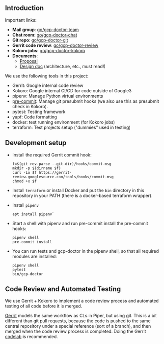 ## Introduction

Important links:

-   **Mail group**: [go/gcp-doctor-team](http://go/gcp-doctor-team)
-   **Chat room**:
    [go/gcp-doctor-chat](https://mail.google.com/mail/u/0/chat/#chat/space/AAAAN1xhYE0)
-   **Git repo**: [go/gcp-doctor-git](http://go/gcp-doctor-git)
-   **Gerrit code review**: [go/gcp-doctor-review](http://go/gcp-doctor-review)
-   **Kokoro jobs**: [go/gcp-doctor-kokoro](http://go/gcp-doctor-kokoro)
-   **Documents**:
    -   [Proposal](http://gcp-doctor-proposal)
    -   [Design doc](http://gcp-doctor-design) (architecture, etc., must read!)

We use the following tools in this project:

-   Gerrit: Google internal code review
-   Kokoro: Google internal CI/CD for code outside of Google3
-   pipenv: Manage Python virtual environments
-   [pre-commit](https://pre-commit.com): Manage git presubmit hooks (we also
    use this as presubmit check in Kokoro).
-   pytest: Testing framework
-   yapf: Code formatting
-   docker: test running environment (for Kokoro jobs)
-   terraform: Test projects setup ("dummies" used in testing)

## Development setup

-   Install the required Gerrit commit hook:

    ```
    f=$(git rev-parse --git-dir)/hooks/commit-msg
    mkdir -p $(dirname $f)
    curl -Lo $f https://gerrit-review.googlesource.com/tools/hooks/commit-msg
    chmod +x $f
    ```

-   Install `terraform` or install Docker and put the `bin` directory in this
    repository in your PATH (there is a docker-based terraform wrapper).

-   Install `pipenv`

    ```
    apt install pipenv`
    ```

-   Start a shell with pipenv and run pre-commit install the pre-commit hooks:

    ```
    pipenv shell
    pre-commit install
    ```

-   You can run tests and gcp-doctor in the pipenv shell, so that all required
    modules are installed:

    ```
    pipenv shell
    pytest
    bin/gcp-doctor
    ```

## Code Review and Automated Testing

We use Gerrit + Kokoro to implement a code review process and automated testing
of all code before it is merged.

[Gerrit](go/gerrit) models the same workflow as CLs in Piper, but using git.
This is a bit different than git pull requests, because the code is pushed to
the same central repository under a special reference (sort of a branch), and
then merged when the code review process is completed. Doing the Gerrit
[codelab](https://g3doc.corp.google.com/company/teams/gerritcodereview/users/intro-codelab.md)
is recommended.
